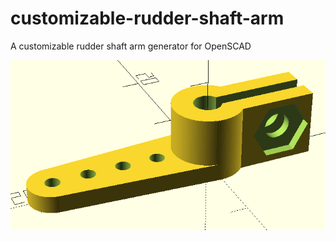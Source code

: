 # customizable-rudder-shaft-arm
A customizable rudder shaft arm generator for OpenSCAD

![rudder shaft arm](img/customizable-rudder-shaft-arm.png)



